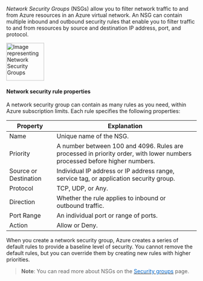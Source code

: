 

*Network Security Groups* (NSGs) allow you to filter network traffic to and from Azure resources in an Azure virtual network. An NSG can contain multiple inbound and outbound security rules that enable you to filter traffic to and from resources by source and destination IP address, port, and protocol.


<p style="text-align:left;"><img src="../Linked_Image_Files/nsg.png" width="100" height="100" alt="Image representing Network Security Groups"></p>


#### Network security rule properties
A network security group can contain as many rules as you  need, within Azure subscription limits. Each rule specifies the following properties:

| Property| Explanation| 
| --- | --- |
| Name |Unique name of the NSG. |
| Priority | A number between 100 and 4096. Rules are processed in priority order, with lower numbers processed before higher numbers. |
| Source or Destination| Individual IP address or IP address range, service tag, or application security group. |
| Protocol | TCP, UDP, or Any.|
| Direction| Whether the rule applies to inbound or outbound traffic. |
| Port Range | An individual port or range of ports. |
| Action | Allow or Deny. |



When you create a network security group, Azure creates a series of default rules to provide a baseline level of security. You cannot remove the default rules, but you can override them by creating new rules with higher priorities.




> **Note**: You can read more about NSGs on the <a href="https://docs.microsoft.com/en-us/azure/virtual-network/security-overview#network-security-groups" target="_blank"><span style="color: #0066cc;" color="#0066cc">Security groups</span></a> page.
